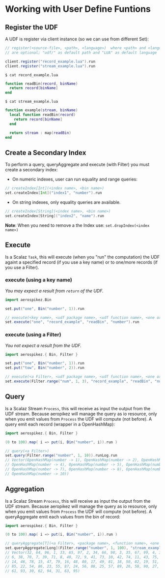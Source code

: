 # Working with User Define Funtions

## Register the UDF

A UDF is register via client instance (so we can use from different Set):
```scala
// register(<source-file>, <path>, <language>)  where <path> and <language>
// are optional; "udf/" as default path and "LUA" as default language

client.register("record_example.lua").run
client.register("stream_example.lua").run
```

`$ cat record_example.lua`
```lua
function readBin(record, binName)
  return record[binName]
end
```

`$ cat stream_example.lua`
```lua
function example(stream, binName)
  local function readBin(record)
    return record[binName]
  end

  return stream : map(readBin)
end
```

## Create a Secondary Index

To perform a query, queryAggregate and execute (with Filter) you must create a secondary index:
- On numeric indexes, user can run equality and range queries:
```scala
// createIndex[Int](<index name>, <bin name>)
set.createIndex[Int]("index1", "number").run
```
- On string indexes, only equality queries are available.
```scala
// createIndex[String](<index name>, <bin name>)
set.createIndex[String]("index2", "name").run
```

**Note**: When you need to remove a the Index use: `set.dropIndex(<index name>)`

## Execute

Is a Scalaz `Task`, this will execute (when you "run" the computation) the UDF againt a specified record
(if you use a key name) or to one/more records (if you use a Filter).

### execute (using a key name)

*You may expect a result from `return` of the UDF.*
```scala
import aerospikez.Bin

set.put("one", Bin("number", 1)).run

// execute(<key name>, <udf package name>, <udf function name>, <one or more function arguments>)
set.execute("one", "record_example", "readBin", "number").run                     // Some(1)
```

### execute (using a Filter)

*You not expect a result from the UDF.*

```scala
import aerospikez.{ Bin, Filter }

set.put("one", Bin("number", 1)).run
set.put("tow", Bin("number", 2)).run

// execute(<a Filter>, <udf package name>, <udf function name>, <one or more function arguments>)
set.execute(Filter.range("num", 1, 3), "record_example", "readBin", "number").run // Unit
```

## Query

Is a Scalaz Stream `Process`, this will receive as input the output from the UDF stream. Because aeropikez will
manage the query as io resource, only when you emit values from `Process` the UDF will compute (not before).
A query emit each record (wrapper in a OpenHashMap):
```scala
import aerospikez.{ Bin, Filter }

(0 to 100).map( i => put(i, Bin("number", i)).run )

// query(<a Filter>)
set.query(Filter.range("number", 1, 10)).runLog.run
// Vector(OpenHashMap(number -> 1), OpenHashMap(number -> 2), OpenHashMap(number -> 3),
// OpenHashMap(number -> 4), OpenHashMap(number -> 5), OpenHashMap(number -> 6),
// OpenHashMap(number -> 7), OpenHashMap(number -> 8), OpenHashMap(number -> 9),
// OpenHashMap(number -> 10))
```

## Aggregation

Is a Scalaz Stream `Process`, this will receive as input the output from the UDF stream. Because aeropikez will
manage the query as io resource, only when you emit values from `Process` the UDF will compute (not before).
A queryAggregate emit each values from the bin of record:

```scala
import aerospikez.{ Bin, Filter }

(0 to 100).map( i => put(i, Bin("number", i)).run )

// queryAggregate[T](<a Filter>, <package name>, <function name>, <one or more funtion arguments>)
set.queryAggregate[Long](Filter.range("number", 1, 100), "stream_example", "example", "number").runLog.run
// Vector(32, 64, 96, 1, 33, 65, 97, 2, 34, 66, 98, 3, 35, 67, 99, 4, 36, 68, 100, 5, 37, 69,
// 6, 38, 70, 7, 39, 71, 8, 40, 72, 9, 41, 73, 10, 42, 74, 11, 43, 75, 12, 44, 76, 13, 45, 77,
// 14, 46, 78, 15, 47, 79, 16, 48, 80, 17, 49, 81, 18, 50, 82, 19, 51, 83, 20, 52, 84, 21, 53,
// 85, 22, 54, 86, 23, 55, 87, 24, 56, 88, 25, 57, 89, 26, 58, 90, 27, 59, 91, 28, 60, 92, 29,
// 61, 93, 30, 62, 94, 31, 63, 95)
```
